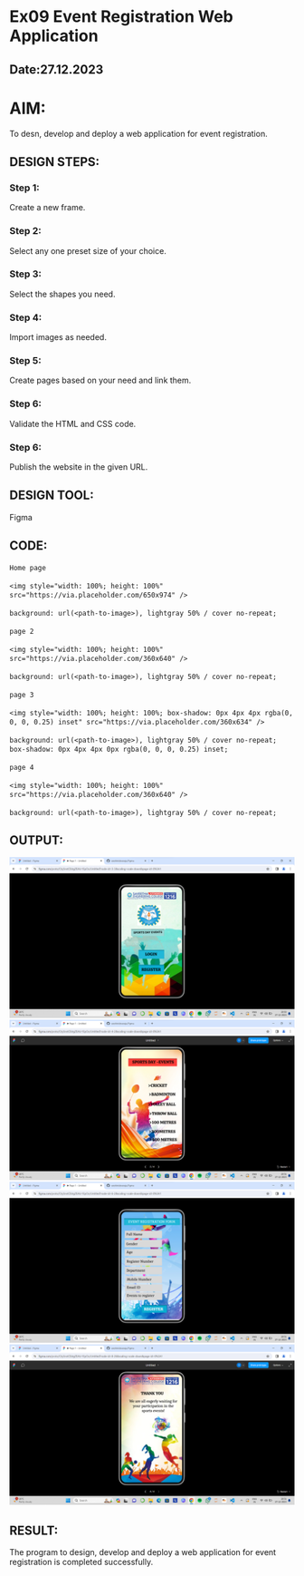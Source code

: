 # Ex09 Event Registration Web Application
## Date:27.12.2023
# AIM:
To desn, develop and deploy a web application for event registration.

## DESIGN STEPS:

### Step 1:
Create a new frame.

### Step 2:
Select any one preset size of your choice.

### Step 3:
Select the shapes you need.

### Step 4:
Import images as needed.

### Step 5:
Create pages based on your need and link them.

### Step 6:

Validate the HTML and CSS code.

### Step 6:

Publish the website in the given URL.

## DESIGN TOOL:
Figma

## CODE:
```
Home page

<img style="width: 100%; height: 100%" src="https://via.placeholder.com/650x974" />

background: url(<path-to-image>), lightgray 50% / cover no-repeat;

page 2

<img style="width: 100%; height: 100%" src="https://via.placeholder.com/360x640" />

background: url(<path-to-image>), lightgray 50% / cover no-repeat;

page 3

<img style="width: 100%; height: 100%; box-shadow: 0px 4px 4px rgba(0, 0, 0, 0.25) inset" src="https://via.placeholder.com/360x634" />

background: url(<path-to-image>), lightgray 50% / cover no-repeat;
box-shadow: 0px 4px 4px 0px rgba(0, 0, 0, 0.25) inset;

page 4

<img style="width: 100%; height: 100%" src="https://via.placeholder.com/360x640" />

background: url(<path-to-image>), lightgray 50% / cover no-repeat;
```

## OUTPUT:
![Alt text](<Screenshot 2023-12-27 205058.png>)
![Alt text](<Screenshot 2023-12-27 205106.png>)
![Alt text](<Screenshot 2023-12-27 205115.png>)
![Alt text](<Screenshot 2023-12-27 205123.png>)


## RESULT:
The program to design, develop and deploy a web application for event registration is completed successfully.
